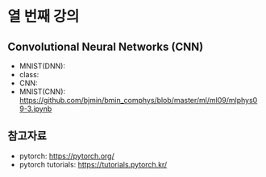 # 열 번째 강의

## Convolutional Neural Networks (CNN) 

* MNIST(DNN): 
* class: 
* CNN: 
* MNIST(CNN): https://github.com/bjmin/bmin_comphys/blob/master/ml/ml09/mlphys09-3.ipynb


## 참고자료
* pytorch: https://pytorch.org/
* pytorch tutorials: https://tutorials.pytorch.kr/
